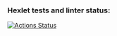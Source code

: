 ### Hexlet tests and linter status:
[![Actions Status](https://github.com/Enzell62/php-project-48/actions/workflows/hexlet-check.yml/badge.svg)](https://github.com/Enzell62/php-project-48/actions)